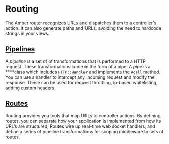 # Routing

The Amber router recognizes URLs and dispatches them to a controller's action. It can also generate paths and URLs, avoiding the need to hardcode strings in your views.

## [Pipelines](pipelines.md)

A _pipeline_ is a set of of transformations that is performed to a HTTP request. These transformations come in the form of a pipe. A _pipe_ is a ****class which includes [`HTTP::Handler`](https://crystal-lang.org/api/latest/HTTP/Handler.html) and implements the [`#call`](https://crystal-lang.org/api/latest/HTTP/Handler.html#call%28context%3AHTTP%3A%3AServer%3A%3AContext%29-instance-method) method. You can use a handler to intercept any incoming request and modify the response. These can be used for request throttling, ip-based whitelisting, adding custom headers.

## [Routes](routes.md)

Routing provides you tools that map URLs to controller actions. By defining routes, you can separate how your application is implemented from how its URL’s are structured, Routes wire up real-time web socket handlers, and define a series of pipeline transformations for scoping middleware to sets of routes.

